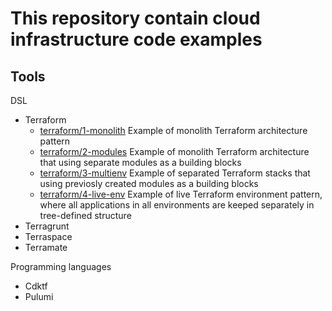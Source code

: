 # This repository contain cloud infrastructure code examples

## Tools

DSL

- Terraform
  - [terraform/1-monolith]() Example of monolith Terraform architecture pattern
  - [terraform/2-modules]() Example of monolith Terraform architecture that using separate modules as a building blocks
  - [terraform/3-multienv]() Example of separated Terraform stacks that using previosly created modules as a building blocks
  - [terraform/4-live-env]() Example of live Terraform environment pattern, where all applications in all environments are keeped separately in tree-defined structure
- Terragrunt
- Terraspace
- Terramate

Programming languages

- Cdktf
- Pulumi
